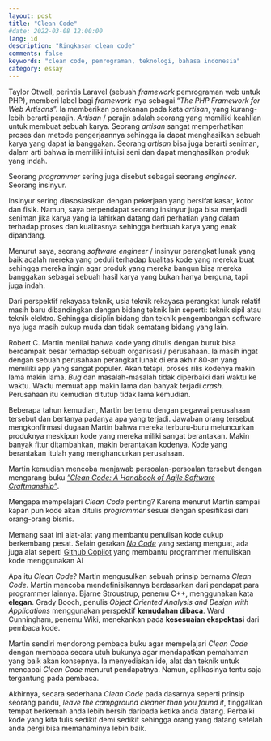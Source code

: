```yaml
---
layout: post
title: "Clean Code"
#date: 2022-03-08 12:00:00
lang: id
description: "Ringkasan clean code"
comments: false
keywords: "clean code, pemrograman, teknologi, bahasa indonesia"
category: essay
---
```


Taylor Otwell, perintis Laravel (sebuah _framework_ pemrograman web untuk PHP), memberi label bagi _framework_-nya sebagai “_The PHP Framework for Web Artisans_”. Ia memberikan penekanan pada kata _artisan_, yang kurang-lebih berarti perajin. _Artisan_ / perajin adalah seorang yang memiliki keahlian untuk membuat sebuah karya. Seorang _artisan_ sangat memperhatikan proses dan metode pengerjaannya sehingga ia dapat menghasilkan sebuah karya yang dapat ia banggakan. Seorang _artisan_ bisa juga berarti seniman, dalam arti bahwa ia memiliki intuisi seni dan dapat menghasilkan produk yang indah.

Seorang _programmer_ sering juga disebut sebagai seorang _engineer_. Seorang insinyur.

Insinyur sering diasosiasikan dengan pekerjaan yang bersifat kasar, kotor dan fisik. Namun, saya berpendapat seorang insinyur juga bisa menjadi seniman jika karya yang ia lahirkan datang dari perhatian yang dalam terhadap proses dan kualitasnya sehingga berbuah karya yang enak dipandang.

Menurut saya, seorang _software engineer_  / insinyur perangkat lunak yang baik adalah mereka yang peduli terhadap kualitas kode yang mereka buat sehingga mereka ingin agar produk yang mereka bangun bisa mereka banggakan sebagai sebuah hasil karya yang bukan hanya berguna, tapi juga indah. 

Dari perspektif rekayasa teknik, usia teknik rekayasa perangkat lunak relatif masih baru dibandingkan dengan bidang teknik lain seperti: teknik sipil atau teknik elektro. Sehingga disiplin bidang dan teknik pengembangan software nya juga masih cukup muda dan tidak sematang bidang yang lain.

Robert C. Martin menilai bahwa kode yang ditulis dengan buruk bisa berdampak besar terhadap sebuah organisasi / perusahaan. Ia masih ingat dengan sebuah perusahaan perangkat lunak di era akhir 80-an yang memiliki app yang sangat populer. Akan tetapi, proses rilis kodenya makin lama makin lama. _Bug_ dan masalah-masalah tidak diperbaiki dari waktu ke waktu. Waktu memuat app makin lama dan banyak terjadi _crash_. Perusahaan itu kemudian ditutup tidak lama kemudian. 

Beberapa tahun kemudian, Martin bertemu dengan pegawai perusahaan tersebut dan bertanya padanya apa yang terjadi. Jawaban orang tersebut mengkonfirmasi dugaan Martin bahwa mereka terburu-buru meluncurkan produknya meskipun kode yang mereka miliki sangat berantakan. Makin banyak fitur ditambahkan, makin berantakan kodenya. Kode yang berantakan itulah yang menghancurkan perusahaan.

Martin kemudian mencoba menjawab persoalan-persoalan tersebut dengan mengarang buku [_”Clean Code: A Handbook of Agile Software Craftmanship”_](https://www.oreilly.com/library/view/clean-code-a/9780136083238/). 

Mengapa mempelajari _Clean Code_ penting? Karena menurut Martin sampai kapan pun kode akan ditulis _programmer_ sesuai dengan spesifikasi dari orang-orang bisnis. 

Memang saat ini alat-alat yang membantu penulisan kode cukup berkembang pesat. Selain gerakan [_No Code_](https://en.wikipedia.org/wiki/No-code_development_platform) yang sedang menguat, ada juga alat seperti [Github Copilot](https://copilot.github.com) yang membantu programmer menuliskan kode menggunakan AI

Apa itu _Clean Code_? Martin mengusulkan sebuah prinsip bernama _Clean Code_. Martin mencoba mendefinisikannya berdasarkan dari pendapat para programmer lainnya. Bjarne Stroustrup, penemu C++, menggunakan kata **elegan**. Grady Booch, penulis _Object Oriented Analysis and Design with Applications_ menggunakan perspektif **kemudahan dibaca**. Ward Cunningham, penemu Wiki, menekankan pada **kesesuaian ekspektasi** dari pembaca kode.

Martin sendiri mendorong pembaca buku agar mempelajari _Clean Code_ dengan membaca secara utuh bukunya agar mendapatkan pemahaman yang baik akan konsepnya. Ia menyediakan ide, alat dan teknik untuk mencapai _Clean Code_ menurut pendapatnya. Namun, aplikasinya tentu saja tergantung pada pembaca. 

Akhirnya, secara sederhana _Clean Code_ pada dasarnya seperti prinsip seorang pandu, _leave the campground cleaner than you found it_, tinggalkan tempat berkemah anda lebih bersih daripada ketika anda datang. Perbaiki kode yang kita tulis sedikit demi sedikit sehingga orang yang datang setelah anda pergi bisa memahaminya lebih baik.